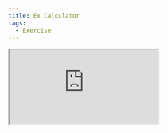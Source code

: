 ```yaml
---
title: Ex Calculator
tags:
  - Exercise
---
```


<iframe src="https://codesandbox.io/embed/98-calculator-8y0jpy?autoresize=1&fontsize=14&moduleview=1&theme=light&view=preview"
     style={{width:"100%", height:500, border:0, borderRadius: 4, overflow:"hidden"}}
     title="98 Calculator"
     allow="accelerometer; ambient-light-sensor; camera; encrypted-media; geolocation; gyroscope; hid; microphone; midi; payment; usb; vr; xr-spatial-tracking"
     sandbox="allow-forms allow-modals allow-popups allow-presentation allow-same-origin allow-scripts"
   ></iframe>
